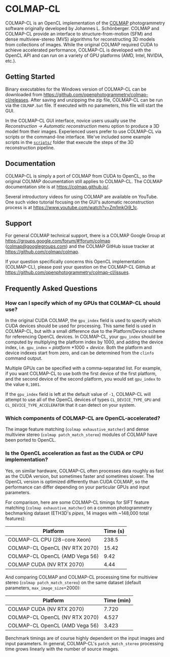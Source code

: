 COLMAP-CL
=========
COLMAP-CL is an OpenCL implementation of the [COLMAP](https://demuc.de/colmap/) photogrammetry software originally developed by Johannes L. Schönberger. COLMAP and COLMAP-CL provide an interface to structure-from-motion (SFM) and dense multiview-stereo (MVS) algorithms for reconstructing 3D models from collections of images. While the original COLMAP required CUDA to achieve accelerated performance, COLMAP-CL is developed with the OpenCL API and can run on a variety of GPU platforms (AMD, Intel, NVIDIA, etc.).

Getting Started
---------------
Binary executables for the Windows version of COLMAP-CL can be downloaded from https://github.com/openphotogrammetry/colmap-cl/releases. After saving and unzipping the zip file, COLMAP-CL can be run via the `COLMAP.bat` file. If executed with no parameters, this file will start the GUI.

In the COLMAP-CL GUI interface, novice users usually use the _Reconstruction &rarr; Automatic reconstruction_ menu option to produce a 3D model from their images. Experienced users prefer to use COLMAP-CL via scripts or the command-line interface. We've included some example scripts in the [`scripts/`](scripts) folder that execute the steps of the 3D reconstruction pipeline.

Documentation
-------------
COLMAP-CL is simply a port of COLMAP from CUDA to OpenCL, so the original COLMAP documentation still applies to COLMAP-CL. The COLMAP documentation site is at https://colmap.github.io/.

Several introductory videos for using COLMAP are available on YouTube. One such video tutorial focusing on the GUI's automatic reconstruction process is at https://www.youtube.com/watch?v=Zm1mkOi9_1c.

Support
-------
For general COLMAP technical support, there is a COLMAP Google Group at https://groups.google.com/forum/#!forum/colmap (colmap@googlegroups.com) and the COLMAP GitHub issue tracker at https://github.com/colmap/colmap.

If your question specifically concerns this OpenCL implementation (COLMAP-CL), please post your question on the COLMAP-CL GitHub at https://github.com/openphotogrammetry/colmap-cl/issues.

Frequently Asked Questions
--------------------------
### How can I specify which of my GPUs that COLMAP-CL should use?

In the original CUDA COLMAP, the `gpu_index` field is used to specify which CUDA devices should be used for processing. This same field is used in COLMAP-CL, but with a small difference due to the Platform/Device scheme for referencing OpenCL devices. In COLMAP-CL, your `gpu_index` should be computed by multiplying the platform index by 1000, and adding the device index, i.e. `gpu_index` = *platform* \*1000 + *device*. Both the platform and device indexes start from zero, and can be determined from the `clinfo` command output.

Multiple GPUs can be specified with a comma-separated list. For example, if you want COLMAP-CL to use both the first device of the first platform, and the second device of the second platform, you would set `gpu_index` to the value `0,1001`.

If the `gpu_index` field is left at the default value of `-1`, COLMAP-CL will attempt to use all of the OpenCL devices of types `CL_DEVICE_TYPE_GPU` and `CL_DEVICE_TYPE_ACCELERATOR` that it can detect on your system.

### Which components of COLMAP-CL are OpenCL-accelerated?

The image feature matching (`colmap exhaustive_matcher`) and dense multiview stereo (`colmap patch_match_stereo`) modules of COLMAP have been ported to OpenCL.

### Is the OpenCL acceleration as fast as the CUDA or CPU implementation?

Yes, on similar hardware, COLMAP-CL often processes data roughly as fast as the CUDA version, but sometimes faster and sometimes slower. The OpenCL version is optimized differently than CUDA COLMAP, so the performance can differ depending on your particular GPUs and input parameters.

For comparison, here are some COLMAP-CL timings for SIFT feature matching (`colmap exhaustive_matcher`) on a common photogrammetry bechmarking dataset (ETH3D's *pipes*, 14 images with ~148,000 total features):

| Platform | Time (s) |
| -------- | -------- |
| COLMAP-CL CPU (28-core Xeon)   | 238.5 |
| COLMAP-CL OpenCL (NV RTX 2070) | 15.42 |
| COLMAP-CL OpenCL (AMD Vega 56) |  9.42 |
| COLMAP CUDA (NV RTX 2070)      |  4.44 |

And comparing COLMAP and COLMAP-CL processing time for multiview stereo (`colmap patch_match_stereo`) on the same dataset (default parameters, `max_image_size`=2000):

|Platform | Time (min) |
|-------- | ----------- |
|COLMAP CUDA (NV RTX 2070) | 7.720 |
|COLMAP-CL OpenCL (NV RTX 2070) | 4.527 |
|COLMAP-CL OpenCL (AMD Vega 56) | 3.423 |

Benchmark timings are of course highly dependent on the input images and input parameters. In general, COLMAP-CL's `patch_match_stereo` processing time grows linearly with the number of source images.
